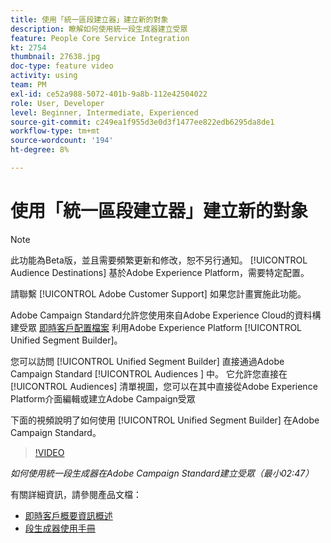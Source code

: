 ```yaml
---
title: 使用「統一區段建立器」建立新的對象
description: 瞭解如何使用統一段生成器建立受眾
feature: People Core Service Integration
kt: 2754
thumbnail: 27638.jpg
doc-type: feature video
activity: using
team: PM
exl-id: ce52a988-5072-401b-9a8b-112e42504022
role: User, Developer
level: Beginner, Intermediate, Experienced
source-git-commit: c249ea1f955d3e0d3f1477ee822edb6295da8de1
workflow-type: tm+mt
source-wordcount: '194'
ht-degree: 8%

---
```


# 使用「統一區段建立器」建立新的對象

>[!NOTE]
>
>此功能為Beta版，並且需要頻繁更新和修改，恕不另行通知。 [!UICONTROL Audience Destinations] 基於Adobe Experience Platform，需要特定配置。
>
>請聯繫 [!UICONTROL Adobe Customer Support] 如果您計畫實施此功能。

Adobe Campaign Standard允許您使用來自Adobe Experience Cloud的資料構建受眾 [即時客戶配置檔案](https://experienceleague.adobe.com/docs/platform-learn/tutorials/profiles/understanding-the-real-time-customer-profile.html?lang=en) 利用Adobe Experience Platform [!UICONTROL Unified Segment Builder]。

您可以訪問 [!UICONTROL Unified Segment Builder] 直接通過Adobe Campaign Standard [!UICONTROL Audiences ] 中。 它允許您直接在 [!UICONTROL Audiences] 清單視圖，您可以在其中直接從Adobe Experience Platform介面編輯或建立Adobe Campaign受眾

下面的視頻說明了如何使用 [!UICONTROL Unified Segment Builder] 在Adobe Campaign Standard。

>[!VIDEO](https://video.tv.adobe.com/v/27638?quality=12)

*如何使用統一段生成器在Adobe Campaign Standard建立受眾（最小02:47）*

有關詳細資訊，請參閱產品文檔：

* [即時客戶概要資訊概述](https://experienceleague.adobe.com/docs/experience-platform/landing/home.html)
* [段生成器使用手冊](https://experienceleague.adobe.com/docs/experience-platform/landing/home.html)



